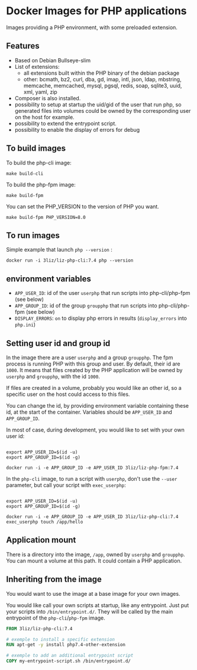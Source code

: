 Docker Images for PHP applications
==================================

Images providing a PHP environment, with some preloaded extension.

Features
--------

* Based on Debian Bullseye-slim
* List of extensions:
  - all extensions built within the PHP binary of the debian package
  - other: bcmath, bz2, curl, dba, gd, imap, intl, json, ldap, mbstring, memcache, memcached, mysql, pgsql, 
    redis, soap, sqlite3, uuid, xml, yaml, zip
* Composer is also installed.
* possibility to setup at startup the uid/gid of the user that run php, so generated files into volumes could be owned 
  by the corresponding user on the host for example. 
* possibility to extend the entrypoint script.
* possibility to enable the display of errors for debug 

To build images
---------------

To build the php-cli image:

```
make build-cli
```

To build the php-fpm image:

```
make build-fpm
```

You can set the PHP_VERSION to the version of PHP you want.

```
make build-fpm PHP_VERSION=8.0
```

To run images
-------------

Simple example that launch `php --version` :

```
docker run -i 3liz/liz-php-cli:7.4 php --version
```

environment variables
---------------------

- `APP_USER_ID`: id of the user `userphp` that run scripts into php-cli/php-fpm (see below)
- `APP_GROUP_ID`: id of the group `groupphp` that run scripts into php-cli/php-fpm (see below)
- `DISPLAY_ERRORS`: `on` to display php errors in results (`display_errors` into `php.ini`)


Setting user id and group id
----------------------------

In the image there are a user `userphp` and a group `groupphp`. The fpm process
is running PHP with this group and user. By default, their id are `1000`.
It means that files created by the PHP application will be owned by `userphp` and `groupphp`,
with the id `1000`.

If files are created in a volume, probably you would like an other id, so
a specific user on the host could access to this files.

You can change the id, by providing environment variable containing these id,
at the start of the container. Variables should be `APP_USER_ID` and `APP_GROUP_ID`.

In most of case, during development, you would like to set with your own user id:

```

export APP_USER_ID=$(id -u)
export APP_GROUP_ID=$(id -g)

docker run -i -e APP_GROUP_ID -e APP_USER_ID 3liz/liz-php-fpm:7.4
```

In the `php-cli` image, to run a script with `userphp`, don't use the `--user`
parameter, but call your script with `exec_userphp`:

```

export APP_USER_ID=$(id -u)
export APP_GROUP_ID=$(id -g)

docker run -i -e APP_GROUP_ID -e APP_USER_ID 3liz/liz-php-cli:7.4 exec_userphp touch /app/hello
```

Application mount
-----------------

There is a directory into the image, `/app`, owned by `userphp` and `groupphp`.
You can mount a volume at this path. It could contain a PHP application.



Inheriting from the image
-------------------------

You would want to use the image at a base image for your own images.

You would like call your own scripts at startup, like any entrypoint.
Just put your scripts into `/bin/entrypoint.d/`. They will be called by
the main entrypoint of the `php-cli`/`php-fpm` image.

```dockerfile
FROM 3liz/liz-php-cli:7.4

# exemple to install a specific extension
RUN apt-get -y install php7.4-other-extension

# exemple to add an additional entrypoint script
COPY my-entrypoint-script.sh /bin/entrypoint.d/

```



